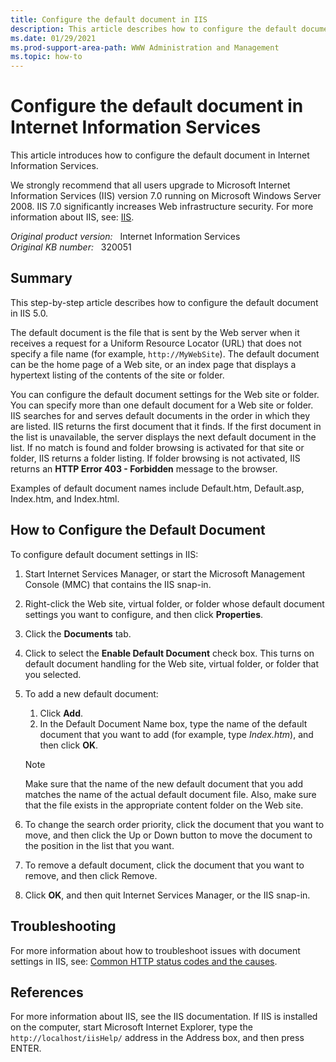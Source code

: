```yaml
---
title: Configure the default document in IIS
description: This article describes how to configure the default document in Internet Information Services.
ms.date: 01/29/2021
ms.prod-support-area-path: WWW Administration and Management
ms.topic: how-to
---
```

# Configure the default document in Internet Information Services

This article introduces how to configure the default document in Internet Information Services.

We strongly recommend that all users upgrade to Microsoft Internet Information Services (IIS) version 7.0 running on Microsoft Windows Server 2008. IIS 7.0 significantly increases Web infrastructure security. For more information about IIS, see: [IIS](https://www.iis.net/).

_Original product version:_ &nbsp; Internet Information Services  
_Original KB number:_ &nbsp; 320051

## Summary

This step-by-step article describes how to configure the default document in IIS 5.0.

The default document is the file that is sent by the Web server when it receives a request for a Uniform Resource Locator (URL) that does not specify a file name (for example, `http://MyWebSite`). The default document can be the home page of a Web site, or an index page that displays a hypertext listing of the contents of the site or folder.

You can configure the default document settings for the Web site or folder. You can specify more than one default document for a Web site or folder. IIS searches for and serves default documents in the order in which they are listed. IIS returns the first document that it finds. If the first document in the list is unavailable, the server displays the next default document in the list. If no match is found and folder browsing is activated for that site or folder, IIS returns a folder listing. If folder browsing is not activated, IIS returns an **HTTP Error 403 - Forbidden** message to the browser.

Examples of default document names include Default.htm, Default.asp, Index.htm, and Index.html.

## How to Configure the Default Document

To configure default document settings in IIS:

1. Start Internet Services Manager, or start the Microsoft Management Console (MMC) that contains the IIS snap-in.
2. Right-click the Web site, virtual folder, or folder whose default document settings you want to configure, and then click **Properties**.
3. Click the **Documents** tab.
4. Click to select the **Enable Default Document** check box. This turns on default document handling for the Web site, virtual folder, or folder that you selected.
5. To add a new default document:
   1. Click **Add**.
   2. In the Default Document Name box, type the name of the default document that you want to add (for example, type *Index.htm*), and then click **OK**.

    > [!NOTE]
    > Make sure that the name of the new default document that you add matches the name of the actual default document file. Also, make sure that the file exists in the appropriate content folder on the Web site.

6. To change the search order priority, click the document that you want to move, and then click the Up or Down button to move the document to the position in the list that you want.
7. To remove a default document, click the document that you want to remove, and then click Remove.
8. Click **OK**, and then quit Internet Services Manager, or the IIS snap-in.

## Troubleshooting

For more information about how to troubleshoot issues with document settings in IIS, see: [Common HTTP status codes and the causes](/troubleshoot/iis/http-status-code#common-http-status-codes-and-the-causes).

## References

For more information about IIS, see the IIS documentation. If IIS is installed on the computer, start Microsoft Internet Explorer, type the `http://localhost/iisHelp/` address in the Address box, and then press ENTER.
